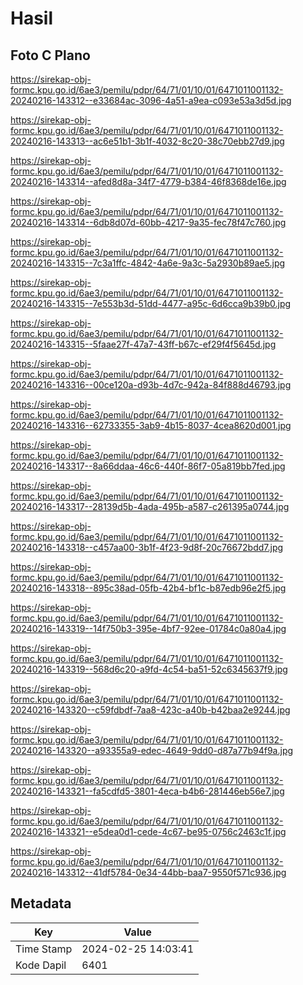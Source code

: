 # Hasil

## Foto C Plano

https://sirekap-obj-formc.kpu.go.id/6ae3/pemilu/pdpr/64/71/01/10/01/6471011001132-20240216-143312--e33684ac-3096-4a51-a9ea-c093e53a3d5d.jpg

https://sirekap-obj-formc.kpu.go.id/6ae3/pemilu/pdpr/64/71/01/10/01/6471011001132-20240216-143313--ac6e51b1-3b1f-4032-8c20-38c70ebb27d9.jpg

https://sirekap-obj-formc.kpu.go.id/6ae3/pemilu/pdpr/64/71/01/10/01/6471011001132-20240216-143314--afed8d8a-34f7-4779-b384-46f8368de16e.jpg

https://sirekap-obj-formc.kpu.go.id/6ae3/pemilu/pdpr/64/71/01/10/01/6471011001132-20240216-143314--6db8d07d-60bb-4217-9a35-fec78f47c760.jpg

https://sirekap-obj-formc.kpu.go.id/6ae3/pemilu/pdpr/64/71/01/10/01/6471011001132-20240216-143315--7c3a1ffc-4842-4a6e-9a3c-5a2930b89ae5.jpg

https://sirekap-obj-formc.kpu.go.id/6ae3/pemilu/pdpr/64/71/01/10/01/6471011001132-20240216-143315--7e553b3d-51dd-4477-a95c-6d6cca9b39b0.jpg

https://sirekap-obj-formc.kpu.go.id/6ae3/pemilu/pdpr/64/71/01/10/01/6471011001132-20240216-143315--5faae27f-47a7-43ff-b67c-ef29f4f5645d.jpg

https://sirekap-obj-formc.kpu.go.id/6ae3/pemilu/pdpr/64/71/01/10/01/6471011001132-20240216-143316--00ce120a-d93b-4d7c-942a-84f888d46793.jpg

https://sirekap-obj-formc.kpu.go.id/6ae3/pemilu/pdpr/64/71/01/10/01/6471011001132-20240216-143316--62733355-3ab9-4b15-8037-4cea8620d001.jpg

https://sirekap-obj-formc.kpu.go.id/6ae3/pemilu/pdpr/64/71/01/10/01/6471011001132-20240216-143317--8a66ddaa-46c6-440f-86f7-05a819bb7fed.jpg

https://sirekap-obj-formc.kpu.go.id/6ae3/pemilu/pdpr/64/71/01/10/01/6471011001132-20240216-143317--28139d5b-4ada-495b-a587-c261395a0744.jpg

https://sirekap-obj-formc.kpu.go.id/6ae3/pemilu/pdpr/64/71/01/10/01/6471011001132-20240216-143318--c457aa00-3b1f-4f23-9d8f-20c76672bdd7.jpg

https://sirekap-obj-formc.kpu.go.id/6ae3/pemilu/pdpr/64/71/01/10/01/6471011001132-20240216-143318--895c38ad-05fb-42b4-bf1c-b87edb96e2f5.jpg

https://sirekap-obj-formc.kpu.go.id/6ae3/pemilu/pdpr/64/71/01/10/01/6471011001132-20240216-143319--14f750b3-395e-4bf7-92ee-01784c0a80a4.jpg

https://sirekap-obj-formc.kpu.go.id/6ae3/pemilu/pdpr/64/71/01/10/01/6471011001132-20240216-143319--568d6c20-a9fd-4c54-ba51-52c6345637f9.jpg

https://sirekap-obj-formc.kpu.go.id/6ae3/pemilu/pdpr/64/71/01/10/01/6471011001132-20240216-143320--c59fdbdf-7aa8-423c-a40b-b42baa2e9244.jpg

https://sirekap-obj-formc.kpu.go.id/6ae3/pemilu/pdpr/64/71/01/10/01/6471011001132-20240216-143320--a93355a9-edec-4649-9dd0-d87a77b94f9a.jpg

https://sirekap-obj-formc.kpu.go.id/6ae3/pemilu/pdpr/64/71/01/10/01/6471011001132-20240216-143321--fa5cdfd5-3801-4eca-b4b6-281446eb56e7.jpg

https://sirekap-obj-formc.kpu.go.id/6ae3/pemilu/pdpr/64/71/01/10/01/6471011001132-20240216-143321--e5dea0d1-cede-4c67-be95-0756c2463c1f.jpg

https://sirekap-obj-formc.kpu.go.id/6ae3/pemilu/pdpr/64/71/01/10/01/6471011001132-20240216-143312--41df5784-0e34-44bb-baa7-9550f571c936.jpg


## Metadata

| Key        | Value               |
| ---------- | ------------------- |
| Time Stamp | 2024-02-25 14:03:41 |
| Kode Dapil | 6401                |



